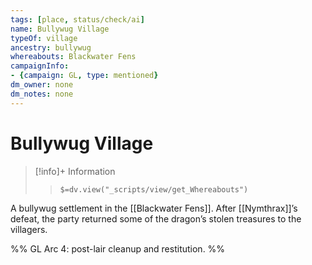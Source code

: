 ```yaml
---
tags: [place, status/check/ai]
name: Bullywug Village
typeOf: village
ancestry: bullywug
whereabouts: Blackwater Fens
campaignInfo:
- {campaign: GL, type: mentioned}
dm_owner: none
dm_notes: none
---
```

# Bullywug Village
>[!info]+ Information  
>> `$=dv.view("_scripts/view/get_Whereabouts")`

A bullywug settlement in the [[Blackwater Fens]]. After [[Nymthrax]]’s defeat, the party returned some of the dragon’s stolen treasures to the villagers.

%%
GL Arc 4: post-lair cleanup and restitution.
%%
